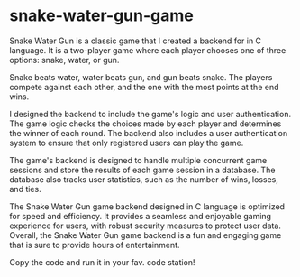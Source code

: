# snake-water-gun-game
Snake Water Gun is a classic game that I created a backend for in C language. It is a two-player game where each player chooses one of three options: snake, water, or gun.

Snake beats water, water beats gun, and gun beats snake. The players compete against each other, and the one with the most points at the end wins.

I designed the backend to include the game's logic and user authentication. The game logic checks the choices made by each player and determines the winner of each round. The backend also includes a user authentication system to ensure that only registered users can play the game.

The game's backend is designed to handle multiple concurrent game sessions and store the results of each game session in a database. The database also tracks user statistics, such as the number of wins, losses, and ties.

The Snake Water Gun game backend designed in C language is optimized for speed and efficiency. It provides a seamless and enjoyable gaming experience for users, with robust security measures to protect user data. Overall, the Snake Water Gun game backend is a fun and engaging game that is sure to provide hours of entertainment.

Copy the code and run it in your fav. code station!
